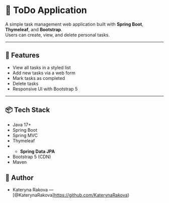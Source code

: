 # 📝 ToDo Application

A simple task management web application built with **Spring Boot**, **Thymeleaf**, and **Bootstrap**.  
Users can create, view, and delete personal tasks.

---

## 🚀 Features

- View all tasks in a styled list
- Add new tasks via a web form
- Mark tasks as completed
- Delete tasks
- Responsive UI with Bootstrap 5

---

## 📦 Tech Stack

- Java 17+
- Spring Boot
- Spring MVC
- Thymeleaf
- - **Spring Data JPA**
- Bootstrap 5 (CDN)
- Maven


## 👤 Author

- Kateryna Rakova — [@KaterynaRakova]https://github.com/KaterynaRakova)